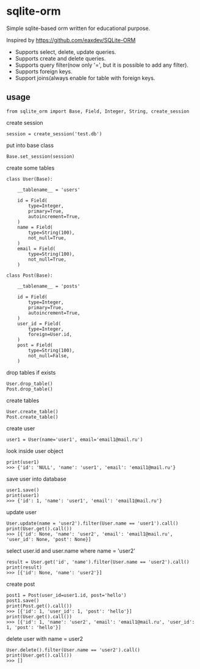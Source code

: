 # sqlite-orm

Simple sqlite-based orm written for educational purpose.

Inspired by https://github.com/eaxdev/SQLite-ORM

- Supports select, delete, update queries.
- Supports create and delete queries.
- Supports query filter(now only '=', but it is possible to add any filter).
- Supports foreign keys.
- Support joins(always enable for table with foreign keys.

## usage

    from sqlite_orm import Base, Field, Integer, String, create_session

create session

    session = create_session('test.db')

put into base class

    Base.set_session(session)

create some tables

    class User(Base):

        __tablename__ = 'users'

        id = Field(
            type=Integer,
            primary=True,
            autoincrement=True,
        )
        name = Field(
            type=String(100),
            not_null=True,
        )
        email = Field(
            type=String(100),
            not_null=True,
        )

    class Post(Base):

        __tablename__ = 'posts'

        id = Field(
            type=Integer,
            primary=True,
            autoincrement=True,
        )
        user_id = Field(
            type=Integer,
            foreign=User.id,
        )
        post = Field(
            type=String(100),
            not_null=False,
        )

drop tables if exists

    User.drop_table()
    Post.drop_table()

create tables

    User.create_table()
    Post.create_table()

create user

    user1 = User(name='user1', email='email1@mail.ru')

look inside user object

    print(user1)
    >>> {'id': 'NULL', 'name': 'user1', 'email': 'email1@mail.ru'}

save user into database

    user1.save()
    print(user1)
    >>> {'id': 1, 'name': 'user1', 'email': 'email1@mail.ru'}

update user

    User.update(name = 'user2').filter(User.name == 'user1').call()
    print(User.get().call())
    >>> [{'id': None, 'name': 'user2', 'email': 'email1@mail.ru', 'user_id': None, 'post': None}]

select user.id and user.name where name = 'user2'

    result = User.get('id', 'name').filter(User.name == 'user2').call()
    print(result)
    >>> [{'id': None, 'name': 'user2'}]

create post

    post1 = Post(user_id=user1.id, post='hello')
    post1.save()
    print(Post.get().call())
    >>> [{'id': 1, 'user_id': 1, 'post': 'hello'}]
    print(User.get().call())
    >>> [{'id': 1, 'name': 'user2', 'email': 'email1@mail.ru', 'user_id': 1, 'post': 'hello'}]

delete user with name = user2

    User.delete().filter(User.name == 'user2').call()
    print(User.get().call())
    >>> []
